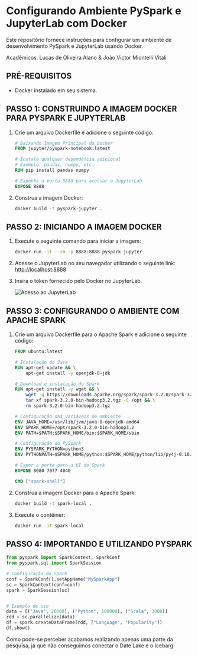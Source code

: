 # Configurando Ambiente PySpark e JupyterLab com Docker

Este repositório fornece instruções para configurar um ambiente de desenvolvimento PySpark e JupyterLab usando Docker.

Acadêmicos: Lucas de Oliveira Alano & João Victor Miontelli Vitali

## PRÉ-REQUISITOS

- Docker instalado em seu sistema.

## PASSO 1: CONSTRUINDO A IMAGEM DOCKER PARA PYSPARK E JUPYTERLAB

1. Crie um arquivo Dockerfile e adicione o seguinte código:

    ```Dockerfile
    # Baixando Imagem Principal do Docker
    FROM jupyter/pyspark-notebook:latest

    # Instale qualquer dependência adicional
    # Exemplo: pandas, numpy, etc.
    RUN pip install pandas numpy

    # Exponha a porta 8888 para acessar o JupyterLab
    EXPOSE 8888
    ```

2. Construa a imagem Docker:

    ```bash
    docker build -t pyspark-jupyter .
    ```

## PASSO 2: INICIANDO A IMAGEM DOCKER

1. Execute o seguinte comando para iniciar a imagem:

    ```bash
    docker run -it --rm -p 8888:8888 pyspark-jupyter
    ```

2. Acesse o JupyterLab no seu navegador utilizando o seguinte link: [http://localhost:8888](http://localhost:8888)

3. Insira o token fornecido pelo Docker no JupyterLab.

    ![Acesso ao JupyterLab](URL_DA_IMAGEM)

## PASSO 3: CONFIGURANDO O AMBIENTE COM APACHE SPARK

1. Crie um arquivo Dockerfile para o Apache Spark e adicione o seguinte código:

    ```Dockerfile
    FROM ubuntu:latest

    # Instalação do Java
    RUN apt-get update && \
        apt-get install -y openjdk-8-jdk

    # Download e instalação do Spark
    RUN apt-get install -y wget && \
        wget -q https://downloads.apache.org/spark/spark-3.2.0/spark-3.2.0-bin-hadoop3.2.tgz && \
        tar xf spark-3.2.0-bin-hadoop3.2.tgz -C /opt && \
        rm spark-3.2.0-bin-hadoop3.2.tgz

    # Configuração das variáveis de ambiente
    ENV JAVA_HOME=/usr/lib/jvm/java-8-openjdk-amd64
    ENV SPARK_HOME=/opt/spark-3.2.0-bin-hadoop3.2
    ENV PATH=$PATH:$SPARK_HOME/bin:$SPARK_HOME/sbin

    # Configuração do PySpark
    ENV PYSPARK_PYTHON=python3
    ENV PYTHONPATH=$SPARK_HOME/python:$SPARK_HOME/python/lib/py4j-0.10.9-src.zip

    # Expor a porta para a UI do Spark
    EXPOSE 8080 7077 4040

    CMD ["spark-shell"]
    ```

2. Construa a imagem Docker para o Apache Spark:

    ```bash
    docker build -t spark-local .
    ```

3. Execute o contêiner:

    ```bash
    docker run -it spark-local
    ```

## PASSO 4: IMPORTANDO E UTILIZANDO PYSPARK

```python
from pyspark import SparkContext, SparkConf
from pyspark.sql import SparkSession

# Configuração do Spark
conf = SparkConf().setAppName("MySparkApp")
sc = SparkContext(conf=conf)
spark = SparkSession(sc)


# Exemplo de uso
data = [("Java", 20000), ("Python", 100000), ("Scala", 3000)]
rdd = sc.parallelize(data)
df = spark.createDataFrame(rdd, ["Language", "Popularity"])
df.show()

```
Como pode-se perceber acabamos realizando apenas uma parte da pesquisa, já que não conseguimos conectar o Date Lake e o Icebarg
